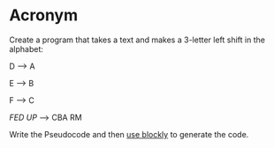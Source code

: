 # Acronym

Create a program that takes a text and makes a 3-letter left shift in the alphabet:

D --> A

E --> B

F --> C

_FED UP_ --> CBA RM

Write the Pseudocode and then [use blockly](https://blockly-demo.appspot.com/static/demos/code/index.html) to generate the code.
